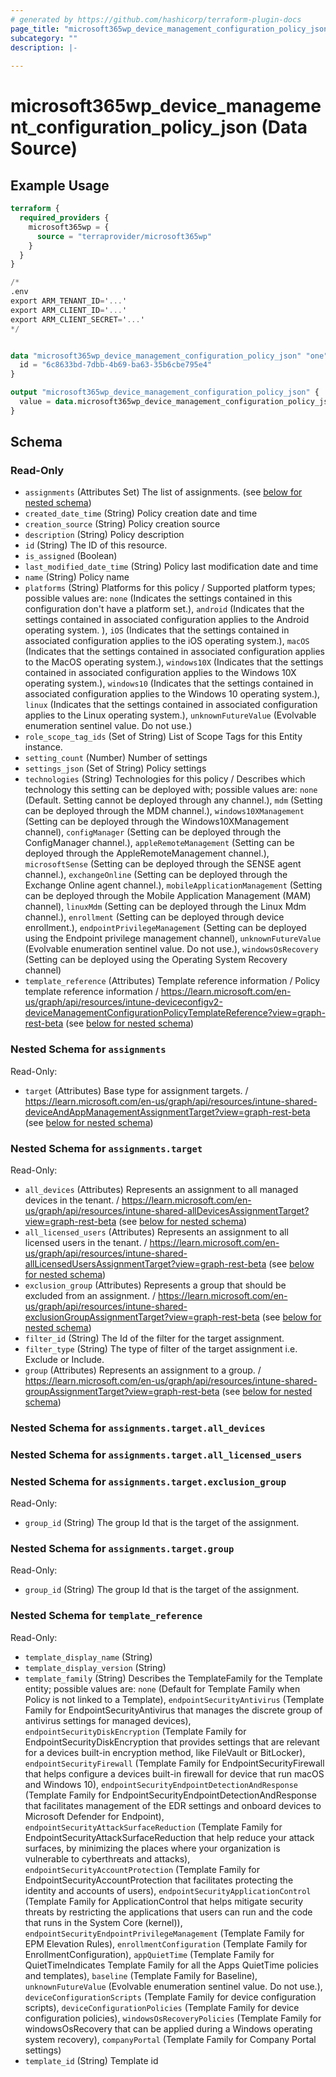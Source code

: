 ```yaml
---
# generated by https://github.com/hashicorp/terraform-plugin-docs
page_title: "microsoft365wp_device_management_configuration_policy_json Data Source - microsoft365wp"
subcategory: ""
description: |-
  
---
```


# microsoft365wp_device_management_configuration_policy_json (Data Source)



## Example Usage

```terraform
terraform {
  required_providers {
    microsoft365wp = {
      source = "terraprovider/microsoft365wp"
    }
  }
}

/*
.env
export ARM_TENANT_ID='...'
export ARM_CLIENT_ID='...'
export ARM_CLIENT_SECRET='...'
*/


data "microsoft365wp_device_management_configuration_policy_json" "one" {
  id = "6c8633bd-7dbb-4b69-ba63-35b6cbe795e4"
}

output "microsoft365wp_device_management_configuration_policy_json" {
  value = data.microsoft365wp_device_management_configuration_policy_json.one
}
```

<!-- schema generated by tfplugindocs -->
## Schema

### Read-Only

- `assignments` (Attributes Set) The list of assignments. (see [below for nested schema](#nestedatt--assignments))
- `created_date_time` (String) Policy creation date and time
- `creation_source` (String) Policy creation source
- `description` (String) Policy description
- `id` (String) The ID of this resource.
- `is_assigned` (Boolean)
- `last_modified_date_time` (String) Policy last modification date and time
- `name` (String) Policy name
- `platforms` (String) Platforms for this policy / Supported platform types; possible values are: `none` (Indicates the settings contained in this configuration don't have a platform set.), `android` (Indicates that the settings contained in associated configuration applies to the Android operating system. ), `iOS` (Indicates that the settings contained in associated configuration applies to the iOS operating system.), `macOS` (Indicates that the settings contained in associated configuration applies to the MacOS operating system.), `windows10X` (Indicates that the settings contained in associated configuration applies to the Windows 10X operating system.), `windows10` (Indicates that the settings contained in associated configuration applies to the Windows 10 operating system.), `linux` (Indicates that the settings contained in associated configuration applies to the Linux operating system.), `unknownFutureValue` (Evolvable enumeration sentinel value. Do not use.)
- `role_scope_tag_ids` (Set of String) List of Scope Tags for this Entity instance.
- `setting_count` (Number) Number of settings
- `settings_json` (Set of String) Policy settings
- `technologies` (String) Technologies for this policy / Describes which technology this setting can be deployed with; possible values are: `none` (Default. Setting cannot be deployed through any channel.), `mdm` (Setting can be deployed through the MDM channel.), `windows10XManagement` (Setting can be deployed through the Windows10XManagement channel), `configManager` (Setting can be deployed through the ConfigManager channel.), `appleRemoteManagement` (Setting can be deployed through the AppleRemoteManagement channel.), `microsoftSense` (Setting can be deployed through the SENSE agent channel.), `exchangeOnline` (Setting can be deployed through the Exchange Online agent channel.), `mobileApplicationManagement` (Setting can be deployed through the Mobile Application Management (MAM) channel), `linuxMdm` (Setting can be deployed through the Linux Mdm channel.), `enrollment` (Setting can be deployed through device enrollment.), `endpointPrivilegeManagement` (Setting can be deployed using the Endpoint privilege management channel), `unknownFutureValue` (Evolvable enumeration sentinel value. Do not use.), `windowsOsRecovery` (Setting can be deployed using the Operating System Recovery channel)
- `template_reference` (Attributes) Template reference information / Policy template reference information / https://learn.microsoft.com/en-us/graph/api/resources/intune-deviceconfigv2-deviceManagementConfigurationPolicyTemplateReference?view=graph-rest-beta (see [below for nested schema](#nestedatt--template_reference))

<a id="nestedatt--assignments"></a>
### Nested Schema for `assignments`

Read-Only:

- `target` (Attributes) Base type for assignment targets. / https://learn.microsoft.com/en-us/graph/api/resources/intune-shared-deviceAndAppManagementAssignmentTarget?view=graph-rest-beta (see [below for nested schema](#nestedatt--assignments--target))

<a id="nestedatt--assignments--target"></a>
### Nested Schema for `assignments.target`

Read-Only:

- `all_devices` (Attributes) Represents an assignment to all managed devices in the tenant. / https://learn.microsoft.com/en-us/graph/api/resources/intune-shared-allDevicesAssignmentTarget?view=graph-rest-beta (see [below for nested schema](#nestedatt--assignments--target--all_devices))
- `all_licensed_users` (Attributes) Represents an assignment to all licensed users in the tenant. / https://learn.microsoft.com/en-us/graph/api/resources/intune-shared-allLicensedUsersAssignmentTarget?view=graph-rest-beta (see [below for nested schema](#nestedatt--assignments--target--all_licensed_users))
- `exclusion_group` (Attributes) Represents a group that should be excluded from an assignment. / https://learn.microsoft.com/en-us/graph/api/resources/intune-shared-exclusionGroupAssignmentTarget?view=graph-rest-beta (see [below for nested schema](#nestedatt--assignments--target--exclusion_group))
- `filter_id` (String) The Id of the filter for the target assignment.
- `filter_type` (String) The type of filter of the target assignment i.e. Exclude or Include.
- `group` (Attributes) Represents an assignment to a group. / https://learn.microsoft.com/en-us/graph/api/resources/intune-shared-groupAssignmentTarget?view=graph-rest-beta (see [below for nested schema](#nestedatt--assignments--target--group))

<a id="nestedatt--assignments--target--all_devices"></a>
### Nested Schema for `assignments.target.all_devices`


<a id="nestedatt--assignments--target--all_licensed_users"></a>
### Nested Schema for `assignments.target.all_licensed_users`


<a id="nestedatt--assignments--target--exclusion_group"></a>
### Nested Schema for `assignments.target.exclusion_group`

Read-Only:

- `group_id` (String) The group Id that is the target of the assignment.


<a id="nestedatt--assignments--target--group"></a>
### Nested Schema for `assignments.target.group`

Read-Only:

- `group_id` (String) The group Id that is the target of the assignment.




<a id="nestedatt--template_reference"></a>
### Nested Schema for `template_reference`

Read-Only:

- `template_display_name` (String)
- `template_display_version` (String)
- `template_family` (String) Describes the TemplateFamily for the Template entity; possible values are: `none` (Default for Template Family when Policy is not linked to a Template), `endpointSecurityAntivirus` (Template Family for EndpointSecurityAntivirus that manages the discrete group of antivirus settings for managed devices), `endpointSecurityDiskEncryption` (Template Family for EndpointSecurityDiskEncryption that provides settings that are relevant for a devices built-in encryption  method, like FileVault or BitLocker), `endpointSecurityFirewall` (Template Family for EndpointSecurityFirewall that helps configure a devices built-in firewall for device that run macOS and Windows 10), `endpointSecurityEndpointDetectionAndResponse` (Template Family for EndpointSecurityEndpointDetectionAndResponse that facilitates management of the EDR settings and onboard devices to Microsoft Defender for Endpoint), `endpointSecurityAttackSurfaceReduction` (Template Family for EndpointSecurityAttackSurfaceReduction that help reduce your attack surfaces, by minimizing the places where your organization is vulnerable to cyberthreats and attacks), `endpointSecurityAccountProtection` (Template Family for EndpointSecurityAccountProtection that facilitates protecting the identity and accounts of users), `endpointSecurityApplicationControl` (Template Family for ApplicationControl that helps mitigate security threats by restricting the applications that users can run and the code that runs in the System Core (kernel)), `endpointSecurityEndpointPrivilegeManagement` (Template Family for EPM Elevation Rules), `enrollmentConfiguration` (Template Family for EnrollmentConfiguration), `appQuietTime` (Template Family for QuietTimeIndicates Template Family for all the Apps QuietTime policies and templates), `baseline` (Template Family for Baseline), `unknownFutureValue` (Evolvable enumeration sentinel value. Do not use.), `deviceConfigurationScripts` (Template Family for device configuration scripts), `deviceConfigurationPolicies` (Template Family for device configuration policies), `windowsOsRecoveryPolicies` (Template Family for windowsOsRecovery that can be applied during a Windows operating system recovery), `companyPortal` (Template Family for Company Portal settings)
- `template_id` (String) Template id


